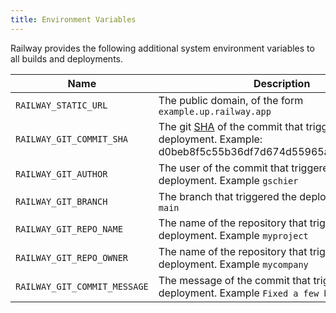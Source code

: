 ```yaml
---
title: Environment Variables
---
```


Railway provides the following additional system environment variables to all 
builds and deployments.

| Name                         | Description |
|------------------------------|-------------|
| `RAILWAY_STATIC_URL`         | The public domain, of the form `example.up.railway.app` |
| `RAILWAY_GIT_COMMIT_SHA`     | The git [SHA](https://docs.github.com/en/github/getting-started-with-github/github-glossary#commit) of the commit that triggered the deployment. Example: d0beb8f5c55b36df7d674d55965a23b8d54ad69b |
| `RAILWAY_GIT_AUTHOR`         | The user of the commit that triggered the deployment. Example `gschier` |
| `RAILWAY_GIT_BRANCH`         | The branch that triggered the deployment. Example `main` |
| `RAILWAY_GIT_REPO_NAME`      | The name of the repository that triggered the deployment. Example `myproject` |
| `RAILWAY_GIT_REPO_OWNER`     | The name of the repository that triggered the deployment. Example `mycompany` |
| `RAILWAY_GIT_COMMIT_MESSAGE` | The message of the commit that triggered the deployment. Example `Fixed a few bugs` |
